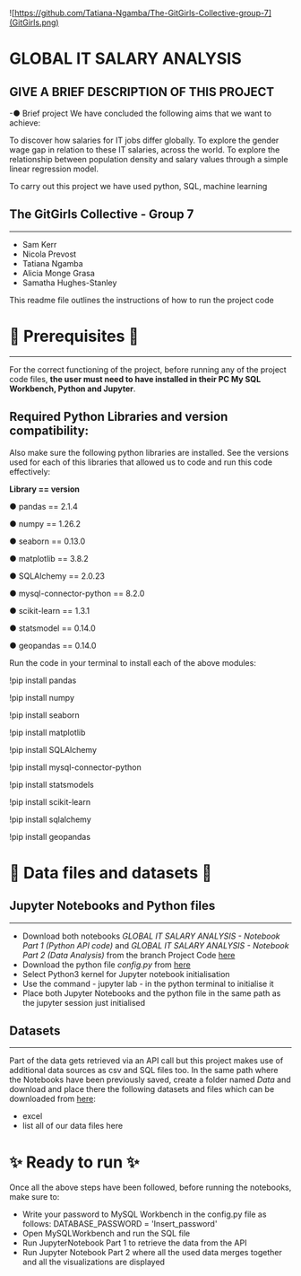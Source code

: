 ![https://github.com/Tatiana-Ngamba/The-GitGirls-Collective-group-7](GitGirls.png)

# GLOBAL IT SALARY ANALYSIS


## GIVE A BRIEF DESCRIPTION OF THIS PROJECT 
-● Brief project
We have concluded the following aims that we want to achieve: 

To discover how salaries for IT jobs differ globally.
To explore the gender wage gap in relation to these IT salaries, across the world.
To explore the relationship between population density and salary values through a simple linear regression model.

To carry out this project we have used python, SQL, machine learning 


## The GitGirls Collective - Group 7 
__________________________________________________________________________________________________________________________

- Sam Kerr 
- Nicola Prevost 
- Tatiana Ngamba 
- Alicia Monge Grasa
- Samatha Hughes-Stanley


This readme file outlines the instructions of how to run the project code



# 🔧 Prerequisites 🔧
___________________________________________________________________________________________________________________________
For the correct functioning of the project, before running any of the project code files, **the user must need to have installed in their PC My SQL Workbench, Python and Jupyter**. 

## Required Python Libraries and version compatibility:
Also make sure the following python libraries are installed. See the versions used for each of this libraries that allowed us to code and run this code effectively:

**Library == version**

● pandas == 2.1.4

● numpy == 1.26.2

● seaborn == 0.13.0

● matplotlib == 3.8.2

● SQLAlchemy == 2.0.23

● mysql-connector-python == 8.2.0

● scikit-learn == 1.3.1

● statsmodel == 0.14.0

● geopandas == 0.14.0

Run the code <!pip install library_name> in your terminal to install each of the above modules:

!pip install pandas

!pip install numpy

!pip install seaborn

!pip install matplotlib

!pip install SQLAlchemy

!pip install mysql-connector-python

!pip install statsmodels

!pip install scikit-learn

!pip install sqlalchemy

!pip install geopandas



# 📂 Data files and datasets 📂

## Jupyter Notebooks and Python files
___________________________________________________________________________________________________________________________
 - Download both notebooks *GLOBAL IT SALARY ANALYSIS - Notebook Part 1 (Python API code)* and *GLOBAL IT SALARY ANALYSIS - Notebook Part 2 (Data Analysis)* from the branch Project Code [here](https://github.com/Tatiana-Ngamba/The-GitGirls-Collective-group-7/tree/Project_Code)
 - Download the python file *config.py* from [here]()
 - Select Python3 kernel for Jupyter notebook initialisation
 - Use the command - jupyter lab - in the python terminal to initialise it
 - Place both Jupyter Notebooks and the python file in the same path as the jupyter session just initialised


## Datasets 
___________________________________________________________________________________________________________________________
Part of the data gets retrieved via an API call but this project makes use of additional data sources as csv and SQL files too.
In the same path where the Notebooks have been previously saved, create a folder named *Data* and download and place there the following datasets and files which can be downloaded from [here](): 
- excel 
- list all of our data files here 



# ✨ Ready to run ✨

Once all the above steps have been followed, before running the notebooks, make sure to:

- Write your password to MySQL Workbench in the config.py file as follows: DATABASE_PASSWORD = 'Insert_password'
- Open MySQLWorkbench and run the SQL file
- Run JupyterNotebook Part 1 to retrieve the data from the API
- Run Jupyter Notebook Part 2 where all the used data merges together and all the visualizations are displayed

